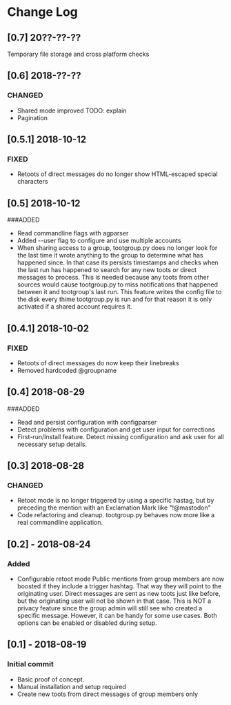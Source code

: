 # Change Log

## [0.7] 20??-??-??
Temporary file storage and cross platform checks

## [0.6] 2018-??-??
### CHANGED
- Shared mode improved TODO: explain
- Pagination

## [0.5.1] 2018-10-12
### FIXED
- Retoots of direct messages do no longer show HTML-escaped special characters

## [0.5] 2018-10-12
###ADDED
- Read commandline flags with agparser
- Added --user flag to configure and use multiple accounts
- When sharing access to a group, tootgroup.py does no longer look for the last
time it wrote anything to the group to determine what has happened since. In
that case its persists timestamps and checks when the last run has happened to
search for any new toots or direct messages to process. This is needed because
any toots from other sources would cause tootgroup.py to miss notifications that
happened between it and tootgroup's last run. This feature writes the config
file to the disk every thime tootgroup.py is run and for that reason it is only
activated if a shared account requires it.

## [0.4.1] 2018-10-02
### FIXED
- Retoots of direct messages do now keep their linebreaks
- Removed hardcoded @groupname

## [0.4] 2018-08-29
###ADDED
- Read and persist configuration with configparser
- Detect problems with configuration and get user input for corrections
- First-run/Install feature. Detect missing configuration and ask user for all
necessary setup details.

## [0.3] 2018-08-28
### CHANGED
- Retoot mode is no longer triggered by using a specific hastag, but by preceding
the mention with an Exclamation Mark like "!@mastodon"
- Code refactoring and cleanup. tootgroup.py behaves now more like a real
commandline application.

## [0.2] - 2018-08-24
### Added
- Configurable retoot mode
Public mentions from group members are now boosted if they include a trigger
hashtag. That way they will point to the originating user. Direct messages are
sent as new toots just like before, but the originating user will not be shown
in that case. This is NOT a privacy feature since the group admin will still see
who created a specific message. However, it can be handy for some use cases.
Both options can be enabled or disabled during setup.

## [0.1] - 2018-08-19
### Initial commit
- Basic proof of concept.
- Manual installation and setup required
- Create new toots from direct messages of group members only
